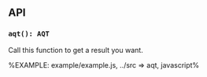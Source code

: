 
## API

### `aqt(): AQT`

Call this function to get a result you want.

%EXAMPLE: example/example.js, ../src => aqt, javascript%

